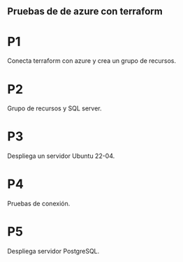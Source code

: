 ## Pruebas de de azure con terraform

# P1
Conecta terraform con azure y crea un grupo de recursos.

# P2
Grupo de recursos y SQL server.

# P3
Despliega un servidor Ubuntu 22-04.

# P4
Pruebas de conexión.

# P5
Despliega servidor PostgreSQL.